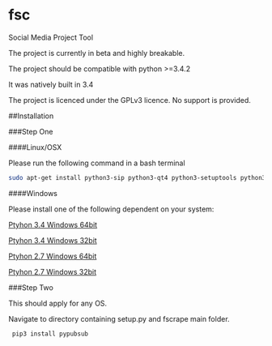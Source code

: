 # fsc
Social Media Project Tool

The project is currently in beta and highly breakable.

The project should be compatible with python >=3.4.2

It was natively built in 3.4

The project is licenced under the GPLv3 licence. No support is provided.

##Installation

###Step One

####Linux/OSX

Please run the following command in a bash terminal
```bash
sudo apt-get install python3-sip python3-qt4 python3-setuptools python3-pip
```

####Windows

Please install one of the following dependent on your system:

[Ptyhon 3.4 Windows 64bit](http://sourceforge.net/projects/pyqt/files/PyQt4/PyQt-4.11.4/PyQt4-4.11.4-gpl-Py3.4-Qt4.8.7-x64.exe)

[Ptyhon 3.4 Windows 32bit](http://sourceforge.net/projects/pyqt/files/PyQt4/PyQt-4.11.4/PyQt4-4.11.4-gpl-Py3.4-Qt4.8.7-x32.exe)

[Ptyhon 2.7 Windows 64bit](http://sourceforge.net/projects/pyqt/files/PyQt4/PyQt-4.11.4/PyQt4-4.11.4-gpl-Py2.7-Qt4.8.7-x64.exe)

[Ptyhon 2.7 Windows 32bit](http://sourceforge.net/projects/pyqt/files/PyQt4/PyQt-4.11.4/PyQt4-4.11.4-gpl-Py2.7-Qt4.8.7-x32.exe)

###Step Two

This should apply for any OS.

Navigate to directory containing setup.py and fscrape main folder.

```
 pip3 install pypubsub
```
